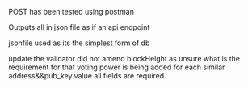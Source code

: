 POST has been tested using postman

Outputs all in json file as if an api endpoint

jsonfile used as its the simplest form of db

update the validator
did not amend blockHeight as unsure what is the requirement for that
voting power is being added for each similar address&&pub_key.value
all fields are required
